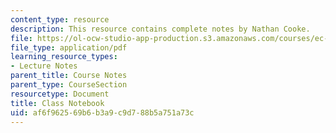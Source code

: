 ```yaml
---
content_type: resource
description: This resource contains complete notes by Nathan Cooke.
file: https://ol-ocw-studio-app-production.s3.amazonaws.com/courses/ec-720j-d-lab-ii-design-spring-2010/af6f962569b6b3a9c9d788b5a751a73c_MITEC_720JS10_class_notebk.pdf
file_type: application/pdf
learning_resource_types:
- Lecture Notes
parent_title: Course Notes
parent_type: CourseSection
resourcetype: Document
title: Class Notebook
uid: af6f9625-69b6-b3a9-c9d7-88b5a751a73c
---
```

